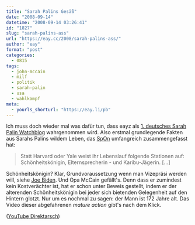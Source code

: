 ```yaml
---
title: "Sarah Palins Gesäß"
date: "2008-09-14"
datetime: "2008-09-14 03:26:41"
id: "1827"
slug: "sarah-palins-ass"
url: "https://eay.cc/2008/sarah-palins-ass/"
author: "eay"
format: "post"
categories:
  - 0815
tags:
  - john-mccain
  - milf
  - politik
  - sarah-palin
  - usa
  - wahlkampf
meta:
  - yourls_shorturl: "https://eay.li/pb"
---
```


Ich muss doch wieder mal was dafür tun, dass eayz als [1\. deutsches Sarah Palin Watchblog](//eay.cc/tag/sarah-palin/ "Sarah Palin Watchblog") wahrgenommen wird. Also erstmal grundlegende Fakten aus Sarahs Palins wildem Leben, das [SpOn](http://www.spiegel.de/kultur/gesellschaft/0,1518,577469,00.html) umfangreich zusammengefasst hat:

> Statt Harvard oder Yale weist ihr Lebenslauf folgende Stationen auf: Schönheitskönigin, Elternsprecherin - und Karibu-Jägerin. \[...\]

Schönheitskönigin? Klar, Grundvoraussetzung wenn man Vizepräsi werden will, siehe [Joe Biden](http://en.wikipedia.org/wiki/Joe_Biden). Und Opa McCain gefällt's. Denn dass er zumindest kein Kostverächter ist, hat er schon unter Beweis gestellt, indem er der alterenden Schönheitskönigin bei jeder sich bietenden Gelegenheit auf den Hintern glotzt. Nur um es nochmal zu sagen: der Mann ist 172 Jahre alt. Das Video dieser abgefahrenen _mature action_ gibt's nach dem Klick.

 ([YouTube Direktarsch](http://www.youtube.com/watch?v=1RN5xbWtNSU))

